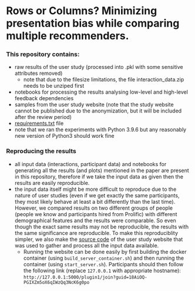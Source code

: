 # Rows or Columns? Minimizing presentation bias while comparing multiple recommenders.

### This repository contains:
- raw results of the user study (processed into .pkl with some sensitive attributes removed)
  - note that due to the filesize limitations, the file interaction_data.zip needs to be unziped first
- notebooks for processing the results analysing low-level and high-level feedback dependencies
- samples from the user study website (note that the study website cannot be published due to the anonymization, but it will be included after the review period)
- [requirements.txt](./requirements.txt) file
- note that we ran the experiments with Python 3.9.6 but any reasonably new version of Python3 should work fine

### Reproducing the results
- all input data (interactions, participant data) and notebooks for generating all the results (and plots) mentioned in the paper are present in this repository, therefore if we take the input data as given then the results are easily reproducible.
- the input data itself might be more difficult to reproduce due to the nature of user studies (even if we get exactly the same participants, they most likely behave at least a bit differently than the last time). However, we compared results on two different groups of people (people we know and participants hired from Prolific) with different demographical features and the results were comparable. So even though the exact same results may not be reproducible, the results with the same significance are reproducible. To make this reproduciblity simpler, we also make the [source code](https://anonymous.4open.science/r/grs-user-studies-774E/README.md) of the user study website that was used to gather and process all the input data available.
  - Running the website can be done easily by first building the docker container (using `build_server_container.sh`) and then running the container (using `start_server.sh`). Participants should then follow the following link (replace `127.0.0.1` with appropriate hostname): `http://127.0.0.1:5000/plugin1/join?guid=18AiOQ-PGIXZm5oX6qIWzQq3NcK6g0po`

